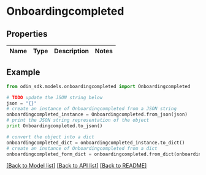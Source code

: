 # Onboardingcompleted


## Properties

Name | Type | Description | Notes
------------ | ------------- | ------------- | -------------

## Example

```python
from odin_sdk.models.onboardingcompleted import Onboardingcompleted

# TODO update the JSON string below
json = "{}"
# create an instance of Onboardingcompleted from a JSON string
onboardingcompleted_instance = Onboardingcompleted.from_json(json)
# print the JSON string representation of the object
print Onboardingcompleted.to_json()

# convert the object into a dict
onboardingcompleted_dict = onboardingcompleted_instance.to_dict()
# create an instance of Onboardingcompleted from a dict
onboardingcompleted_form_dict = onboardingcompleted.from_dict(onboardingcompleted_dict)
```
[[Back to Model list]](../README.md#documentation-for-models) [[Back to API list]](../README.md#documentation-for-api-endpoints) [[Back to README]](../README.md)



